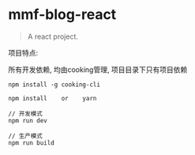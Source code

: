 # mmf-blog-react
> A react project.

项目特点:

所有开发依赖, 均由cooking管理, 项目目录下只有项目依赖

```
npm install -g cooking-cli

npm install    or    yarn

// 开发模式
npm run dev

// 生产模式
npm run build
```
